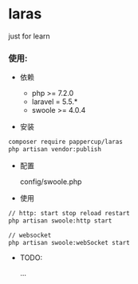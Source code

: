 # laras
just for learn

### 使用:

* 依赖

    * php >= 7.2.0
    * laravel = 5.5.*
    * swoole >= 4.0.4

* 安装

``` bash
composer require pappercup/laras
php artisan vendor:publish
```

* 配置

    config/swoole.php
    
* 使用 

```bash
// http: start stop reload restart
php artisan swoole:http start

// websocket
php artisan swoole:webSocket start
```
*  TODO:
    
    ...